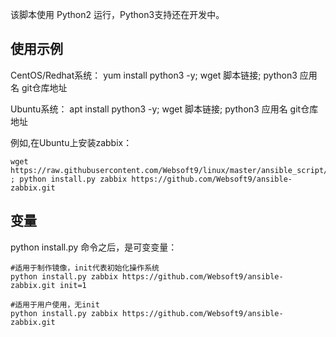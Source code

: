 该脚本使用 Python2 运行，Python3支持还在开发中。

## 使用示例

CentOS/Redhat系统：
yum install python3 -y; wget 脚本链接; python3 应用名 git仓库地址

Ubuntu系统：
apt install python3 -y; wget 脚本链接; python3 应用名 git仓库地址

例如,在Ubuntu上安装zabbix：
~~~
wget https://raw.githubusercontent.com/Websoft9/linux/master/ansible_script/install.py ; python install.py zabbix https://github.com/Websoft9/ansible-zabbix.git
~~~

## 变量

python install.py 命令之后，是可变变量：

```
#适用于制作镜像，init代表初始化操作系统
python install.py zabbix https://github.com/Websoft9/ansible-zabbix.git init=1

#适用于用户使用，无init
python install.py zabbix https://github.com/Websoft9/ansible-zabbix.git
```